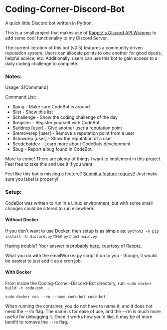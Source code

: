 # Coding-Corner-Discord-Bot
A quick little Discord bot written in Python.

This is a small project that makes use of [Rapptz's Discord API Wrapper](https://github.com/Rapptz/discord.py) to add some cool functionality to my Discord Server.

The current iteration of this bot (v0.5) features a community driven reputation system. Users can allocate points to one another for good deeds, helpful advice, etc.
Additionally, users can use this bot to gain access to a daily coding challenge to complete.

### Notes:

Usage: $[Command]

Command List:
- $ping - Make sure CodeBot is around
- $list - Show this list
- $challenge - Show the coding challenge of the day
- $register - Register yourself with CodeBot
- $addrep [user] - Give another user a reputation point
- $removerep [user] - Remove a reputation point from a user
- $showrep [user] - Show the reputation of a user
- $codebotdev - Learn more about CodeBots development
- $bug - Report a bug found in CodeBot.

More to come!
There are plenty of things I want to implement in this project.
Feel free to take this and use it if you want.

Feel like this bot is missing a feature? [Submit a feature request!](https://github.com/Six-S/Coding-Corner-Discord-Bot/issues) Just make sure you label is properly!

### Setup:
CodeBot was written to run in a Linux environment, but with some small changes could be altered to run elsewhere.

#### Without Docker
If you don't want to use Docker, then setup is as simple as:
`python3 -m pip install -U discord.py`
then
`python3 main.py`

Having trouble? Your answer is probably [here](https://discordpy.readthedocs.io/en/latest/intro.html#installing), courtesy of Rapptz.

What you do with the emailWorker.py script it up to you - though, it would be easiest to just add it as a cron job.

#### With Docker
From inside the Coding-Corner-Discord-Bot directory, run:
`sudo docker build -t code-bot  .`

`sudo docker run --rm --name code-bot code-bot`

When running the container, you do not have to name it, and it does not need the --rm flag.
The name is for ease of use, and the --rm is much more useful for debugging it. Once it works how you'd like, it may be of more benifit to remove the `--rm` flag.

